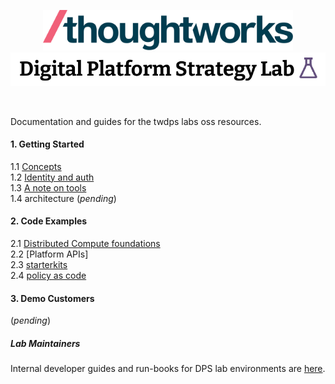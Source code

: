 <div align="center">
	<p>
		<img alt="Thoughtworks Logo" src="https://raw.githubusercontent.com/ThoughtWorks-DPS/static/master/thoughtworks_flamingo_wave.png?sanitize=true" width=400 />
    <br />
		<img alt="DPS Title" src="https://raw.githubusercontent.com/ThoughtWorks-DPS/static/master/dps_lab_title.png?sanitize=true" />
	</p>
</div>
<br />

Documentation and guides for the twdps labs oss resources.  

#### 1. Getting Started   

1.1 [Concepts](./doc/concepts.md)  
1.2 [Identity and auth](./doc/identity.md)  
1.3 [A note on tools](./doc/tools.md)  
1.4 architecture (_pending_)  

#### 2. Code Examples 

2.1 [Distributed Compute foundations](./doc/platforms.md)  
2.2 [Platform APIs]  
2.3 [starterkits](./doc/starterkits.md)  
2.4 [policy as code](./doc/policy_as_code.md)  

#### 3. Demo Customers  

(_pending_)  

##### Lab Maintainers  

Internal developer guides and run-books for DPS lab environments are [here](https://github.com/ThoughtWorks-DPS/documentation-internal).      
